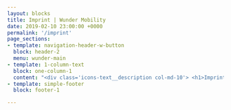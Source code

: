 ```yaml
---
layout: blocks
title: Imprint | Wunder Mobility
date: 2019-02-10 23:00:00 +0000
permalink: '/imprint'
page_sections:
- template: navigation-header-w-button
  block: header-2
  menu: wunder-main
- template: 1-column-text
  block: one-column-1
  content: "<div class='icons-text__description col-md-10'> <h1>Imprint</h1><h2>Website Provider</h2><p class='text-left'>WunderCar Mobility Solutions GmbH<br>Hongkongstraße 2<br>20457 Hamburg<br>Germany<br></p><h2>General Manager</h2><p>Gunnar Froh<br>Registry Court<br>Amtsgericht Hamburg<br>Registry Number: HRB 130081<br>UStId: DE 815 471 165<br>Responsible for Content: Gunnar Froh<br>Media: press(at)wunder.org</p><h2>Google Analytics</h2><p>Our website uses Google Analytics, an analysis service from Google, Inc., 1600 Amphitheatre Parkway, Mountain View, CA 94043, USA („Google“). Google Analytics uses so-called “cookies“, files that are stored on your computer and which are employed to provide an analysis of your use of our sites. The information collected by the cookie regarding your use of the site is generally transferred to Google servers in the US and stored there. In the event IP anonymization is activated for this website, Google will crop your IP address if it originates from within a member state of the European Union or any parties to the Agreement on the European Economic Union. Only in exceptional cases will a complete IP address be forwarded to Google servers in the US and then cropped. IP anonymization has been activated on our websites. Google makes use of the information it collects on behalf of the site provider in order to furnish analysis of your use of our site, to compile reports on website activity and to provide us with other services relating to the use of our site and internet use in general. According to Google, Google Analytics will not merge the IP address provided by your browser with other data held by Google. You can prevent cookies from being stored on your browser by setting your browser software so that it will not accept cookies; please note, however, that by doing so, you may not be able to make full use of all the functions available at our website. In addition, you can prevent cookies from gathering data for Google about your use of our sites (incl. your IP address) as well as the processing of this data by Google by downloading and installing the browser plug-in available at the following link: http://tools.google.com/dlpage/gaoptout?hl=de. As an alternative to using a browser add-on or when using a browser on a mobile device, you can click on this link instead in order to prevent Google Analytics from collecting data on your use of our websites (This opt-out will only work in this particular browser and only for this particular domain). An opt-out cookie is then saved to your device. If you delete this cookie from the browser, you will need to click on the link again in order to continue preventing Google Analytics from operating on our websites.Google +1 Our websites make use of the Google “+1“ button, a web plugin from Google, Inc., 1600 Amphitheatre Parkway, Mountain View, CA 94043, USA (“Google“). This button is labelled with “+1“. Whenever you access one of our websites that contains the Google “+1“ button, your browser establishes a direct connection to the servers at Google. Google then transmits content via the plugin directly to your browser and from there they are incorporated into the website itself without any action on our part.By incorporating the plugin, Google is informed that you accessed the site. This occurs simply by loading the button, even if you do not click on it. If you are registered with Google, Google can associate your visit to our website with your own Google account. If you click on the “+1“ button or if you leave a comment, this information is transmitted from your browser via the plugin directly to Google and saved there. The purpose and scope of the data collected and the rules governing how this data is processed and used by Google as well as your rights in this regard and the browser settings you can use to protect your privacy are therefore not included here. Instead, you should consult the data protection policies at Google. If you prefer that Google not use the “+1“ button to collect data on your use of our sites, you will need to log out of Google each time before visiting one of our sites.</p><h2>Facebook's 'Like' button</h2><p>Our websites use Facebook's “Like“ button, a web plugin from the social network, Facebook.com, operated by Facebook, Inc., 1601 Willow Road, Menlo Park, CA 94025, USA ('Facebook'). This button is labelled with the Facebook logo, an f'. Whenever you access one of our sites that contains a Facebook “Like“ button, your browser establishes a direct connection with Facebook's servers. Facebook then transmits content via the plugin directly to your browser and incorporates it into the website without any action on our part. Facebook is informed via the plugin that you have accessed a particular site. This occurs simply by loading the button, you do not actually need to click on it. If you are registered with Facebook, Facebook can associate your visit to our site with your own Facebook account. If you click on the “Like“ button or if you leave a comment, this information is transmitted from your browser via the plugin directly to Facebook and stored there. The purpose and scope of the data collected and the rules governing how this data is processed and used by Facebook as well as your rights in this regard and the browser settings you can use to protect your privacy are therefore not included here. Instead, you should consult the data protection policies at Facebook. If you prefer that Facebook not use the “Like“ button to collect data on your use of our sites, you will need to log off of Facebook each time before visiting one of our sites.</p><h2>Twitter 'Tweets'</h2><p>Our app makes use of Twitter's “Tweet“ button from Twitter.com, operated by Twitter, Inc. 1355 Market Street Suite 900, San Francisco, CA 94103, USA ('Twitter'). This button is labelled “Tweet“. Whenever you access one of our websites containing a Twitter “Tweet“ button, your browser establishes a direct connection with Twitter's servers. Twitter then transmits content via the plugin directly to your browser and incorporates it into the website without any action on our part.Twitter is informed through the plugin that you have accessed a particular site. This occurs simply by loading the button, you do not actually have to click on it. If you are registered with Twitter, Twitter can associate your visit to our site with your own Twitter account. If you click on the “Tweet“ button or if you leave a comment, this information is transmitted from your browser via the plugin directly to Twitter and stored there. The purpose and scope of the data collected and the rules governing how this data is processed and used by Twitter as well as your rights in this regard and the browser settings you can use to protect your privacy are therefore not included here. Instead, you should consult the data protection policies at Twitter. If you prefer that Twitter not use the “Tweet“ button to collect data on your use of our sites, you will need to log off of Twitter each time before visiting one of our sites.</p></div>"
- template: simple-footer
  block: footer-1

---
```


